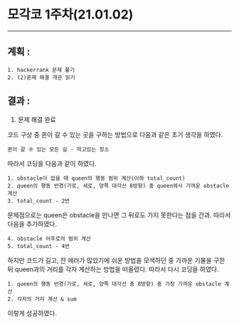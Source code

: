 # 모각코 1주차(21.01.02)
***
## 계획 : 
    1. hackerrank 문제 풀기
    2. (2)문제 해결 개관 읽기
## 결과 :
1. 문제 해결 완료

코드 구상 중 퀸이 갈 수 있는 곳을 구하는 방법으로 다음과 같은 초기 생각을 하였다.
```
퀸이 갈 수 있는 모든 길 - 막고있는 장소
```
따라서 코딩을 다음과 같이 하였다.
```
1. obstacle이 없을 때 queen의 행동 범위 계산(이하 total_count)
2. queen의 행동 반경(가로, 세로, 양쪽 대각선 8방향) 중 queen에서 가까운 obstacle 계산
3. total_count - 2번
```
문제점으로는 queen은 obstacle을 만나면 그 뒤로도 가지 못한다는 점을 간과.
따라서 다음을 추가하였다.
```
4. obstacle 이후로의 범위 계산
5. total_count - 4번
```
하지만 코드가 길고, 잔 에러가 많았기에 쉬운 방법을 모색하던 중 가까운 기물을 구한 뒤 queen과의 거리를 각자 계산하는 방법을 떠올렸다.
따라서 다시 코딩을 하였다.
```
1. queen의 행동 반경(가로, 세로, 양쪽 대각선 총 8방향) 중 가장 가까운 obstacle 계산
2. 각자의 거리 계산 & sum
```

이렇게 성공하였다.
